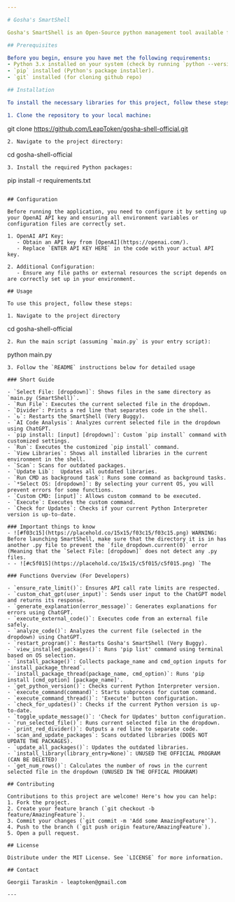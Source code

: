 ```yaml
---

# Gosha's SmartShell

Gosha's SmartShell is an Open-Source python management tool available for everyone. It's a customizable and user-friendly interface packed with powerful features. Whether you're a tech enthusiast or a casual user, Gosha's SmartShell is designed to enhance your digital experience!

## Prerequisites

Before you begin, ensure you have met the following requirements:
- Python 3.x installed on your system (check by running `python --version` or `python3 --version` in your terminal/command prompt).
- `pip` installed (Python's package installer).
- `git` installed (for cloning github repo)

## Installation

To install the necessary libraries for this project, follow these steps:

1. Clone the repository to your local machine:
```
git clone https://github.com/LeapToken/gosha-shell-official.git
```
2. Navigate to the project directory:
```
cd gosha-shell-official
```
3. Install the required Python packages:
```
pip install -r requirements.txt
```

## Configuration

Before running the application, you need to configure it by setting up your OpenAI API key and ensuring all environment variables or configuration files are correctly set.

1. OpenAI API Key:
   - Obtain an API key from [OpenAI](https://openai.com/).
   - Replace `ENTER API KEY HERE` in the code with your actual API key.

2. Additional Configuration:
   - Ensure any file paths or external resources the script depends on are correctly set up in your environment.

## Usage

To use this project, follow these steps:

1. Navigate to the project directory
```
cd gosha-shell-official
```
2. Run the main script (assuming `main.py` is your entry script):
```
python main.py
```
3. Follow the `README` instructions below for detailed usage

### Short Guide

- `Select File: [dropdown]`: Shows files in the same directory as `main.py (SmartShell)`.
- `Run File`: Executes the current selected file in the dropdown.
- `Divider`: Prints a red line that separates code in the shell.
- `↻`: Restarts the SmartShell (Very Buggy).
- `AI Code Analysis`: Analyzes current selected file in the dropdown using ChatGPT.
- `pip install: [input] [dropdown]`: Custom `pip install` command with customized settings.
- `Run`: Executes the customized `pip install` command.
- `View Libraries`: Shows all installed libraries in the current environment in the shell.
- `Scan`: Scans for outdated packages.
- `Update Lib`:  Updates all outdated libraries.
- `Run CMD as background task`: Runs some command as background tasks.
- `*Select OS: [dropdown]`: By selecting your current OS, you will prevent errors for some functions.
- `Custom CMD: [input]`: Allows custom command to be executed.
- `Execute`: Executes the custom command.
- `Check for Updates`: Checks if your current Python Interpreter version is up-to-date.

### Important things to know
- ![#f03c15](https://placehold.co/15x15/f03c15/f03c15.png) WARNING: Before launching SmartShell, make sure that the directory it is in has another .py file to prevent the `file_dropdown.current(0)` error (Meaning that the `Select File: [dropdown]` does not detect any .py files.
- - ![#c5f015](https://placehold.co/15x15/c5f015/c5f015.png) `The 

### Functions Overview (For Developers)

- `ensure_rate_limit()`: Ensures API call rate limits are respected.
- `custom_chat_gpt(user_input)`: Sends user input to the ChatGPT model and returns its response.
- `generate_explanation(error_message)`: Generates explanations for errors using ChatGPT.
- `execute_external_code()`: Executes code from an external file safely.
- `analyze_code()`: Analyzes the current file (selected in the dropdown) using ChatGPT.
- `restart_program()`: Restarts Gosha's SmartShell (Very Buggy).
- `view_installed_packages()`: Runs 'pip list' command using terminal based on OS selection.
- `install_package()`: Collects package_name and cmd_option inputs for `install_package_thread`.
- `install_package_thread(package_name, cmd_option)`: Runs 'pip install [cmd_option] [package_name]'.
- `get_python_version()`: Checks current Python Interpreter version.
- `execute_command(command)`: Starts subprocess for custom command.
- `execute_command_thread()`: 'Execute' button configuration.
- `check_for_updates()`: Checks if the current Python version is up-to-date.
- `toggle_update_message()`: 'Check for Updates' button configuration.
- `run_selected_file()`: Runs current selected file in the dropdown.
- `print_red_divider()`: Outputs a red line to separate code.
- `scan_and_update_packages`: Scans outdated libraries (DOES NOT UPDATE THE PACKAGES).
- `update_all_packages()`: Updates the outdated libraries.
- `install_library(library_entry=None)`: UNUSED THE OFFICIAL PROGRAM (CAN BE DELETED)
- `get_num_rows()`: Calculates the number of rows in the current selected file in the dropdown (UNUSED IN THE OFFICAL PROGRAM)

## Contributing

Contributions to this project are welcome! Here's how you can help:
1. Fork the project.
2. Create your feature branch (`git checkout -b feature/AmazingFeature`).
3. Commit your changes (`git commit -m 'Add some AmazingFeature'`).
4. Push to the branch (`git push origin feature/AmazingFeature`).
5. Open a pull request.

## License

Distribute under the MIT License. See `LICENSE` for more information.

## Contact

Georgii Taraskin - leaptoken@gmail.com

---
```

